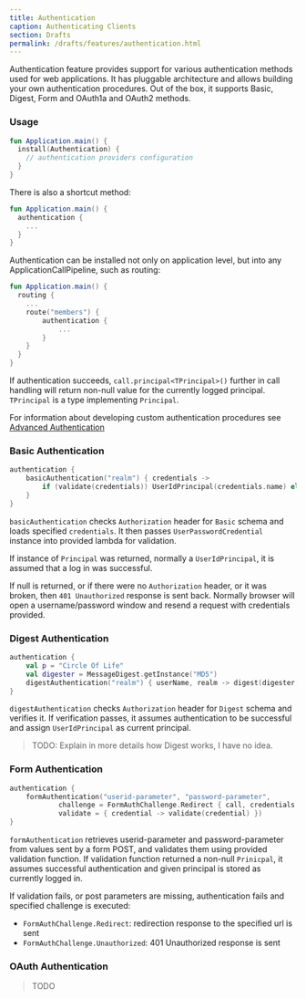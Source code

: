 ```yaml
---
title: Authentication
caption: Authenticating Clients
section: Drafts
permalink: /drafts/features/authentication.html
---
```


Authentication feature provides support for various authentication methods used for web applications. It has pluggable
architecture and allows building your own authentication procedures. Out of the box, it supports Basic, Digest, Form and
OAuth1a and OAuth2 methods.

### Usage

```kotlin
fun Application.main() {
  install(Authentication) {
    // authentication providers configuration
  }
}
```

There is also a shortcut method:

```kotlin
fun Application.main() {
  authentication {
    ...
  }
}
```

Authentication can be installed not only on application level, but into any ApplicationCallPipeline, such as routing:

```kotlin
fun Application.main() {
  routing {
    ...
    route("members") {
        authentication {
            ...
        }
    }
  }
}
```

If authentication succeeds, `call.principal<TPrincipal>()` further in call handling will return non-null value
for the currently logged principal.
`TPrincipal` is a type implementing `Principal`.

For information about developing custom authentication procedures see [Advanced Authentication](/advanced/authentication)

### Basic Authentication

```kotlin
authentication {
    basicAuthentication("realm") { credentials ->
        if (validate(credentials)) UserIdPrincipal(credentials.name) else null
    }
}
```

`basicAuthentication` checks `Authorization` header for `Basic` schema and loads specified `credentials`.
It then passes `UserPasswordCredential` instance into provided lambda for validation.

If instance of `Principal` was returned, normally a `UserIdPrincipal`, it is assumed that a log in was successful.

If null is returned, or if there were no `Authorization` header, or it was broken,
then `401 Unauthorized` response is sent back. Normally browser will open a username/password window and resend a request
with credentials provided.

### Digest Authentication

```kotlin
authentication {
    val p = "Circle Of Life"
    val digester = MessageDigest.getInstance("MD5")
    digestAuthentication("realm") { userName, realm -> digest(digester, "$userName:$realm:$p") }
}
```

`digestAuthentication` checks `Authorization` header for `Digest` schema and verifies it. If verification passes,
it assumes authentication to be successful and assign `UserIdPrincipal` as current principal.

> TODO: Explain in more details how Digest works, I have no idea.

### Form Authentication

```kotlin
authentication {
    formAuthentication("userid-parameter", "password-parameter",
            challenge = FormAuthChallenge.Redirect { call, credentials -> call.url("/login") },
            validate = { credential -> validate(credential) })
}
```

`formAuthentication` retrieves userid-parameter and password-parameter from values sent by a form POST, and validates
them using provided validation function. If validation function returned a non-null `Prinicpal`, it assumes successful
authentication and given principal is stored as currently logged in.

If validation fails, or post parameters are missing, authentication fails and specified challenge is executed:

* `FormAuthChallenge.Redirect`: redirection response to the specified url is sent
* `FormAuthChallenge.Unauthorized`: 401 Unauthorized response is sent


### OAuth Authentication

> TODO

